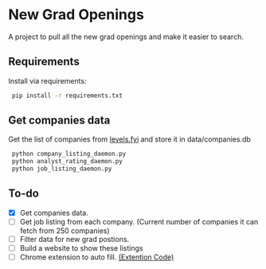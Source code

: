 # New Grad Openings
A project to pull all the new grad openings and make it easier to search. 

## Requirements
Install via requirements:
```bash
 pip install -r requirements.txt
```

## Get companies data
Get the list of companies from [levels.fyi](www.levels.fyi/) and store it in data/companies.db 
```bash
 python company_listing_daemon.py
 python analyst_rating_daemon.py
 python job_listing_daemon.py
```

## To-do 
* [x] Get companies data.
* [ ] Get job listing from each company. (Current number of companies it can fetch from 250 companies)
* [ ] Filter data for new grad postions.
* [ ] Build a website to show these listings
* [ ] Chrome extension to auto fill. [(Extention Code)](chrome_extention/)